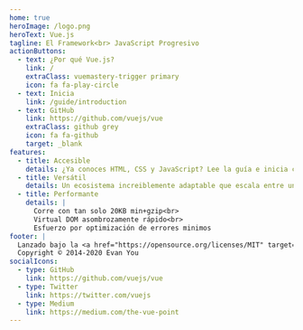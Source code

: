 ```yaml
---
home: true
heroImage: /logo.png
heroText: Vue.js
tagline: El Framework<br> JavaScript Progresivo
actionButtons:
  - text: ¿Por qué Vue.js?
    link: /
    extraClass: vuemastery-trigger primary
    icon: fa fa-play-circle
  - text: Inicia
    link: /guide/introduction
  - text: GitHub
    link: https://github.com/vuejs/vue
    extraClass: github grey
    icon: fa fa-github
    target: _blank
features:
  - title: Accesible
    details: ¿Ya conoces HTML, CSS y JavaScript? Lee la guía e inicia construyendo en poco tiempo!
  - title: Versátil
    details: Un ecosistema increiblemente adaptable que escala entre una librería y un framework con todas las caracteríticas.
  - title: Performante
    details: |
      Corre con tan solo 20KB min+gzip<br>
      Virtual DOM asombrozamente rápido<br>
      Esfuerzo por optimización de errores minimos
footer: |
  Lanzado bajo la <a href="https://opensource.org/licenses/MIT" target="_blank" rel="noopener">licencia de MIT</a> <br>
  Copyright © 2014-2020 Evan You
socialIcons:
  - type: GitHub
    link: https://github.com/vuejs/vue
  - type: Twitter
    link: https://twitter.com/vuejs
  - type: Medium
    link: https://medium.com/the-vue-point
---
```


<common-vuemastery-video-modal/>
